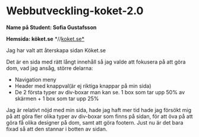 # Webbutveckling-koket-2.0

**Name på Student: Sofia Gustafsson**

**Hemsida: köket.se**
*//[koket.se*](https://www.koket.se/)

Jag har valt att återskapa sidan Köket.se

Det är en sida med rätt långt innehåll så jag valde att fokusera på att göra dom, vad jag ansåg, större delarna:

* Navigation meny
* Header med knappval(är ej riktiga knappar på min sida)
* De 2 första typer av div-boxar man kan se. 1 box som tar upp 50% av skärmen + 1 box som tar upp 25%

Jag är relativt nöjd med min sida, hade jag haft mer tid hade jag försökt mig på att göra fler olika typer av div-boxar som finns på sidan, för att öva på att göra få olika designer på dom, samt att göra footern. Just nu är det bara fixad så att den stannar i botten av sidan.